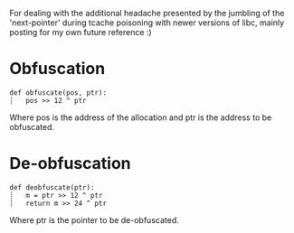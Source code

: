 For dealing with the additional headache presented by the jumbling of the 'next-pointer' during tcache poisoning with newer versions of libc, mainly posting for my own future reference :)

# Obfuscation
```
def obfuscate(pos, ptr):
┊   pos >> 12 ^ ptr
```
Where pos is the address of the allocation and ptr is the address to be obfuscated.

# De-obfuscation
```
def deobfuscate(ptr):
┊   m = ptr >> 12 ^ ptr
┊   return m >> 24 ^ ptr
```
Where ptr is the pointer to be de-obfuscated.
